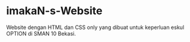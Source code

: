 # imakaN-s-Website
Website dengan HTML dan CSS only yang dibuat untuk keperluan eskul OPTION di SMAN 10 Bekasi.
